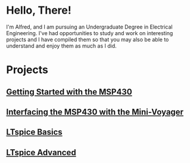 # Hello, There!
I'm Alfred, and I am pursuing an Undergraduate Degree in Electrical Engineering.
I've had opportunities to study and work on interesting projects and I have compiled them so that you may also be able to understand and enjoy them as much as I did.  

# Projects
## [Getting Started with the MSP430](https://alfy7.github.io/MSP430-Launchpad-Examples/) 
## [Interfacing the MSP430 with the Mini-Voyager](https://alfy7.github.io/Mini-Voyager-Interfacing/)
## [LTspice Basics](https://alfy7.github.io/LTspice-Basics/)
## [LTspice Advanced](https://github.com/alfy7/LTspice-Advanced/)
